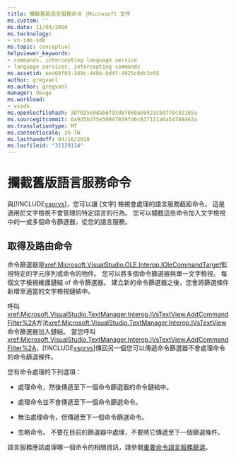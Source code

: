 ```yaml
---
title: 攔截舊版語言服務命令 |Microsoft 文件
ms.custom: ''
ms.date: 11/04/2016
ms.technology:
- vs-ide-sdk
ms.topic: conceptual
helpviewer_keywords:
- commands, intercepting language service
- language services, intercepting commands
ms.assetid: eea69f03-349c-44bb-bd4f-4925c0dc3e55
author: gregvanl
ms.author: gregvanl
manager: douge
ms.workload:
- vssdk
ms.openlocfilehash: 38f025e9dab6f93d87660a59421cbd778c92165a
ms.sourcegitcommit: 6a9d5bd75e50947659fd6c837111a6a547884e2a
ms.translationtype: MT
ms.contentlocale: zh-TW
ms.lasthandoff: 04/16/2018
ms.locfileid: "31129114"
---
```

# <a name="intercepting-legacy-language-service-commands"></a>攔截舊版語言服務命令
與[!INCLUDE[vsprvs](../../code-quality/includes/vsprvs_md.md)]，您可以讓 [文字] 檢視會處理的語言服務截距命令。 這是適用於文字檢視不會管理的特定語言的行為。 您可以攔截這些命令加入文字檢視中的一或多個命令篩選器，從您的語言服務。  
  
## <a name="getting-and-routing-the-command"></a>取得及路由命令  
 命令篩選器是<xref:Microsoft.VisualStudio.OLE.Interop.IOleCommandTarget>監視特定的字元序列或命令的物件。 您可以將多個命令篩選器與單一文字檢視。 每個文字檢視維護鏈結 of 命令篩選器。 建立新的命令篩選器之後，您會將篩選條件新增至適當的文字檢視鏈結中。  
  
 呼叫<xref:Microsoft.VisualStudio.TextManager.Interop.IVsTextView.AddCommandFilter%2A>方法<xref:Microsoft.VisualStudio.TextManager.Interop.IVsTextView>命令篩選器加入鏈結。 當您呼叫<xref:Microsoft.VisualStudio.TextManager.Interop.IVsTextView.AddCommandFilter%2A>，[!INCLUDE[vsprvs](../../code-quality/includes/vsprvs_md.md)]傳回另一個您可以傳遞命令篩選器不會處理命令的命令篩選條件。  
  
 您有命令處理的下列選項：  
  
-   處理命令，然後傳遞至下一個命令篩選器的命令鏈結中。  
  
-   處理命令並不會傳遞至下一個命令篩選命令。  
  
-   無法處理命令，但傳遞至下一個命令篩選命令。  
  
-   忽略命令。 不要在目前的篩選器中處理，不要將它傳遞至下一個篩選條件。  
  
 語言服務應該處理哪一個命令的相關資訊，請參閱[重要命令語言服務篩選](../../extensibility/internals/important-commands-for-language-service-filters.md)。